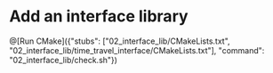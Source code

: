 # Add an interface library

@[Run CMake]({"stubs": ["02_interface_lib/CMakeLists.txt", "02_interface_lib/time_travel_interface/CMakeLists.txt"], "command": "02_interface_lib/check.sh"})
